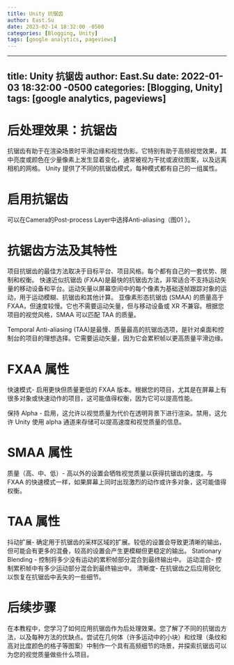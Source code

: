 ```yaml
---
title: Unity 抗锯齿
author: East.Su
date: 2023-02-14 18:32:00 -0500
categories: [Blogging, Unity]
tags: [google analytics, pageviews]
---
```


---
title: Unity 抗锯齿
author: East.Su
date: 2022-01-03 18:32:00 -0500
categories: [Blogging, Unity]
tags: [google analytics, pageviews]
---

# 后处理效果：抗锯齿
抗锯齿有助于在渲染场景时平滑边缘和视觉伪影。它特别有助于高频视觉效果，其中亮度或颜色在少量像素上发生显着变化，通常被视为干扰或波纹图案，以及远离相机的网格。
Unity 提供了不同的抗锯齿模式，每种模式都有自己的一组属性。

# 启用抗锯齿
可以在Camera的Post-process Layer中选择Anti-aliasing（图01 ）。

 # 抗锯齿方法及其特性
 项目抗锯齿的最佳方法取决于目标平台、项目风格。每个都有自己的一套优势、限制和权衡。
 快速近似抗锯齿 (FXAA)是最快的抗锯齿方法，非常适合不支持运动矢量的移动设备和平台。运动矢量以屏幕空间中的每个像素为基础逐帧跟踪对象的运动，用于运动模糊、抗锯齿和其他计算。
 亚像素形态抗锯齿 (SMAA) 的质量高于 FXAA，但速度较慢。它也不需要运动矢量，但与移动设备或 XR 不兼容。根据您项目的视觉风格，SMAA 可以匹配 TAA 的质量。
 
  Temporal Anti-aliasing (TAA)是最慢、质量最高的抗锯齿选项，是针对桌面和控制台的项目的理想选择。它需要运动矢量，因为它会累积帧以更高质量平滑边缘。  
  
  # FXAA 属性
  快速模式- 启用更快但质量更低的 FXAA 版本。根据您的项目，尤其是在屏幕上有很多对象或快速动作的项目，这可能值得权衡，因为它可以提高性能。
  
  保持 Alpha - 启用，这允许以视觉质量为代价在透明背景下进行渲染。禁用，这允许 Unity 使用 alpha 通道来存储可以提高速度和视觉质量的信息。

  # SMAA 属性
  质量（高、中、低）- 高以外的设置会牺牲视觉质量以获得抗锯齿的速度。与 FXAA 的快速模式一样，如果屏幕上同时出现激烈的动作或许多对象，这可能值得权衡。

  # TAA 属性
  抖动扩展- 确定用于抗锯齿的采样区域的扩展。较低的设置会导致更清晰的输出，但可能会有更多的混叠，较高的设置会产生更模糊但更稳定的输出。
  Stationary Blending - 控制将多少没有运动的累积帧部分混合到最终输出中。
  运动混合- 控制累积帧中有多少运动部分混合到最终输出中。
  清晰度- 在抗锯齿之后应用锐化以恢复在抗锯齿中丢失的一些细节。

  # 后续步骤
  在本教程中，您学习了如何应用抗锯齿作为后处理效果。您了解了不同的抗锯齿方法，以及每种方法的优缺点。尝试在几何体（许多运动中的小块）和纹理（条纹和高对比度颜色的格子等图案）中制作一个具有高频细节的场景，并探索抗锯齿可以为您的视觉质量做些什么项目。
